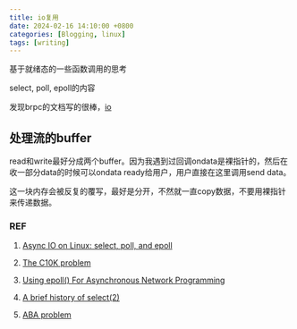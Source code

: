 ```yaml
---
title: io复用
date: 2024-02-16 14:10:00 +0800
categories: [Blogging, linux]
tags: [writing]
---
```


基于就绪态的一些函数调用的思考

select, poll, epoll的内容

发现brpc的文档写的很棒，[io](https://brpc.apache.org/zh/docs/rpc-in-depth/io/#%E6%94%B6%E6%B6%88%E6%81%AF)

## 处理流的buffer

read和write最好分成两个buffer。因为我遇到过回调ondata是裸指针的，然后在收一部分data的时候可以ondata ready给用户，用户直接在这里调用send data。

这一块内存会被反复的覆写，最好是分开，不然就一直copy数据，不要用裸指针来传递数据。

### REF

1. [Async IO on Linux: select, poll, and epoll](https://jvns.ca/blog/2017/06/03/async-io-on-linux--select--poll--and-epoll/)

2. [The C10K problem](http://www.kegel.com/c10k.html)

3. [Using epoll() For Asynchronous Network Programming](https://kovyrin.net/2006/04/13/epoll-asynchronous-network-programming/)

4. [A brief history of select(2)](https://idea.popcount.org/2016-11-01-a-brief-history-of-select2/)

5. [ABA problem](https://en.wikipedia.org/wiki/ABA_problem)

